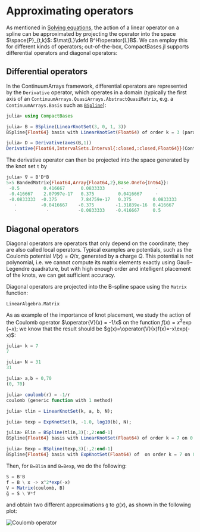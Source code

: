 # Approximating operators

As mentioned in [Solving equations](@ref), the action of a linear
operator on a spline can be approximated by projecting the operator
into the space $\space{P}_{t,k}$: $\mat{L}\defd B^H\operator{L}B$. We
can employ this for different kinds of operators; out-of-the-box,
CompactBases.jl supports differential operators and diagonal operators:

## Differential operators

In the ContinuumArrays framework, differential operators are
represented by the `Derivative` operator, which operates in a domain
(typically the first axis of an
`ContinuumArrays.QuasiArrays.AbstractQuasiMatrix`, e.g. a
`ContinuumArrays.Basis` such as [`BSpline`](@ref)):

```julia
julia> using CompactBases

julia> B = BSpline(LinearKnotSet(3, 0, 1, 3))
BSpline{Float64} basis with LinearKnotSet(Float64) of order k = 3 (parabolic) on 0.0..1.0 (3 intervals)

julia> D = Derivative(axes(B,1))
Derivative{Float64,IntervalSets.Interval{:closed,:closed,Float64}}(ContinuumArrays.QuasiArrays.Inclusion{Float64,IntervalSets.Interval{:closed,:closed,Float64}}(0.0..1.0))
```

The derivative operator can then be projected into the space generated
by the knot set `t` by

```julia
julia> ∇ = B'D*B
5×5 BandedMatrix{Float64,Array{Float64,2},Base.OneTo{Int64}}:
 -0.5         0.416667      0.0833333      ⋅            ⋅
 -0.416667    2.07997e-17   0.375         0.0416667     ⋅
 -0.0833333  -0.375         7.84759e-17   0.375        0.0833333
   ⋅         -0.0416667    -0.375        -1.31839e-16  0.416667
   ⋅           ⋅           -0.0833333    -0.416667     0.5
```

## Diagonal operators

Diagonal operators are operators that only depend on the coordinate;
they are also called local operators. Typical examples are potentials,
such as the Coulomb potential $V(x) = Q/x$, generated by a charge
$Q$. This potential is not polynomial, i.e. we cannot compute its
matrix elements exactly using Gauß–Legendre quadrature, but with high
enough order and intelligent placement of the knots, we can get
sufficient accuracy.

Diagonal operators are projected into the B-spline space using the
`Matrix` function:

```@docs
LinearAlgebra.Matrix
```

As as example of the importance of knot placement, we study the action
of the Coulomb operator $\operator{V}(x) = -1/x$ on the function
$f(x)=x^2\exp(-x)$; we know that the result should be
$g(x)=\operator{V}(x)f(x)=-x\exp(-x)$:

```julia
julia> k = 7
7

julia> N = 31
31

julia> a,b = 0,70
(0, 70)

julia> coulomb(r) = -1/r
coulomb (generic function with 1 method)

julia> tlin = LinearKnotSet(k, a, b, N);

julia> texp = ExpKnotSet(k, -1.0, log10(b), N);

julia> Blin = BSpline(tlin,3)[:,2:end-1]
BSpline{Float64} basis with LinearKnotSet(Float64) of order k = 7 on 0.0..70.0 (31 intervals), restricted to basis functions 2..36 ⊂ 1..37

julia> Bexp = BSpline(texp,3)[:,2:end-1]
BSpline{Float64} basis with ExpKnotSet(Float64) of  on order k = 7 on 0,0.1..70.00000000000001 (31 intervals), restricted to basis functions 2..36 ⊂ 1..37
```

Then, for `B=Blin` and `B=Bexp`, we do the following:

```julia
S = B'B
f = B \ x -> x^2*exp(-x)
V = Matrix(coulomb, B)
g̃ = S \ V*f
```

and obtain two different approximations `g̃` to $g(x)$, as shown in the
following plot:

![Coulomb operator](../figures/bsplines/diagonal-operators.svg)
